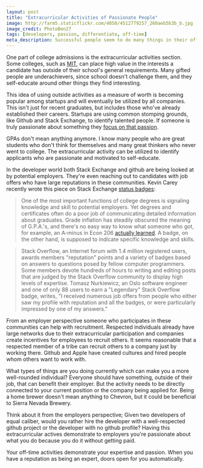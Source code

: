 ```yaml
---
layout: post
title: "Extracurricular Activities of Passionate People"
image: http://farm5.staticflickr.com/4050/4512779257_260aeb5b3b_b.jpg
image_credit: PhotoBen27
tags: [developers, passion, differentiate, off-time]
meta_description: Successful people seem to do many things in their offtime. Is this the sign of someone who is truly passionate about things?
---
```

One part of college admissions is the extracurricular activities section. Some colleges, such as [MIT][2], can place high value in the interests a candidate has outside of their school's general requirements. Many gifted people are underachievers, since school doesn't challenge them, and they self-educate around other things they find interesting.

This idea of using outside activities as a measure of worth is becoming popular among startups and will eventually be utilized by all companies. This isn't just for recent graduates, but includes those who've already established their careers. Startups are using common stomping grounds, like Github and Stack Exchange, to identify talented people. If someone is truly passionate about something they [focus on that passion][3].

GPAs don't mean anything anymore. I know many people who are great students who don't think for themselves and many great thinkers who never went to college. The extracurricular activity can be utilized to identify applicants who are passionate and motivated to self-educate.

In the developer world both Stack Exchange and github are being looked at by potential employers. They're even reaching out to candidates with job offers who have large reputations in these communities. Kevin Carey recently wrote this piece on Stack Exchange [status badges][1]:

>One of the most important functions of college degrees is signaling knowledge and skill to potential employers. Yet degrees and certificates often do a poor job of communicating detailed information about graduates. Grade inflation has steadily obscured the meaning of G.P.A.'s, and there's no easy way to know what someone who got, for example, an A-minus in Econ 206 [actually learned][4]. A badge, on the other hand, is supposed to indicate specific knowledge and skills.

>Stack Overflow, an Internet forum with 1.4 million registered users, awards members "reputation" points and a variety of badges based on answers to questions posed by fellow computer programmers. Some members devote hundreds of hours to writing and editing posts that are judged by the Stack Overflow community to display high levels of expertise. Tomasz Nurkiewicz, an Oslo software engineer and one of only 88 users to earn a "Legendary" Stack Overflow badge, writes, "I received numerous job offers from people who either saw my profile with reputation and all the badges, or were particularly impressed by one of my answers."

From an employer perspective someone who participates in these communities can help with recruitment. Respected individuals already have large networks due to their extracurricular participation and companies create incentives for employees to recruit others. It seems reasonable that a respected member of a tribe can recruit others to a company just by working there. Github and Apple have created cultures and hired people whom others want to work with.

What types of things are you doing currently which can make you a more well-rounded individual? Everyone should have something, outside of their job, that can benefit their employer. But the activity needs to be directly connected to your current position or the company being applied for. Being a home brewer doesn't mean anything to Chevron, but it could be beneficial to Sierra Nevada Brewery.

Think about it from the employers perspective; Given two developers of equal caliber, would you rather hire the developer with a well-respected github project or the developer with no github profile? Having this extracurricular actives demonstrate to employers you're passionate about what you do because you do it without getting paid.

Your off-time activities demonstrate your expertise and passion. When you have a reputation as being an expert, doors open for you automatically.

[1]: http://www.nytimes.com/2012/11/04/education/edlife/show-me-your-badge.html
[2]: http://www.insidehighered.com/views/2012/02/21/essay-questions-obsession-over-ap-courses
[3]: /2012/12/be-passionate-like-a-kid/
[4]: /2012/06/challenge-yourself-always-learn/


